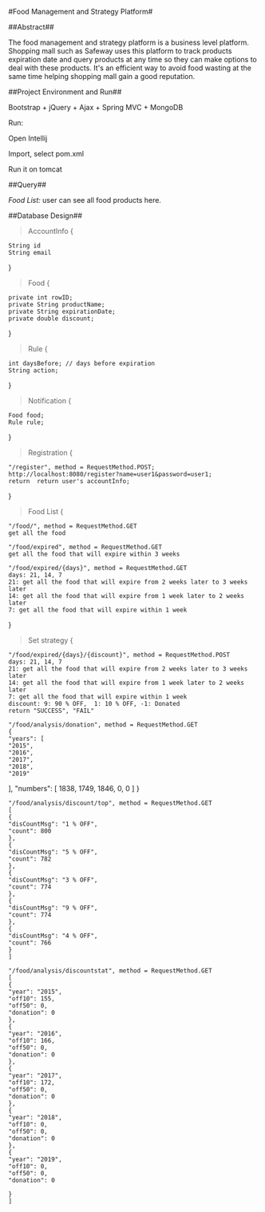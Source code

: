 #Food Management and Strategy Platform#

##Abstract##

The food management and strategy platform is a business level platform. Shopping mall such as Safeway uses this platform to track products expiration date and query products at any time so they can make options to deal with these products. It's an efficient way to avoid food wasting at the same time helping shopping mall gain a good reputation.

##Project Environment and Run##

Bootstrap + jQuery + Ajax + Spring MVC + MongoDB

Run:

Open Intellij

Import, select pom.xml

Run it on tomcat

##Query##

*Food List:* user can see all food products here.

##Database Design##

>AccountInfo {

    String id
    String email
    
}

>Food {

    private int rowID;
    private String productName;
    private String expirationDate;
    private double discount;
}

>Rule {

    int daysBefore; // days before expiration
    String action;
}

>Notification {

    Food food;
    Rule rule;
}

>Registration {

    "/register", method = RequestMethod.POST;
    http://localhost:8080/register?name=user1&password=user1;
    return	return user's accountInfo;

}

>Food List {

    "/food/", method = RequestMethod.GET
    get all the food

    "/food/expired", method = RequestMethod.GET
    get all the food that will expire within 3 weeks

    "/food/expired/{days}", method = RequestMethod.GET
    days: 21, 14, 7
    21: get all the food that will expire from 2 weeks later to 3 weeks later
    14: get all the food that will expire from 1 week later to 2 weeks later
    7: get all the food that will expire within 1 week
    
}

>Set strategy {

    "/food/expired/{days}/{discount}", method = RequestMethod.POST
    days: 21, 14, 7
    21: get all the food that will expire from 2 weeks later to 3 weeks later
    14: get all the food that will expire from 1 week later to 2 weeks later
    7: get all the food that will expire within 1 week
    discount: 9: 90 % OFF,  1: 10 % OFF, -1: Donated
    return "SUCCESS", "FAIL"

    "/food/analysis/donation", method = RequestMethod.GET
    {
    "years": [
    "2015",
    "2016",
    "2017",
    "2018",
    "2019"
   ],
    "numbers": [
    1838,
    1749,
    1846,
    0,
    0
    ]
    }

    "/food/analysis/discount/top", method = RequestMethod.GET
    [
    {
    "disCountMsg": "1 % OFF",
    "count": 800
    },
    {
    "disCountMsg": "5 % OFF",
    "count": 782
    },
    {
    "disCountMsg": "3 % OFF",
    "count": 774
    },
    {
    "disCountMsg": "9 % OFF",
    "count": 774
    },
    {
    "disCountMsg": "4 % OFF",
    "count": 766
    }
    ]

    "/food/analysis/discountstat", method = RequestMethod.GET
    [
    {
    "year": "2015",
    "off10": 155,
    "off50": 0,
    "donation": 0
    },
    {
    "year": "2016",
    "off10": 166,
    "off50": 0,
    "donation": 0
    },
    {
    "year": "2017",
    "off10": 172,
    "off50": 0,
    "donation": 0
    },
    {
    "year": "2018",
    "off10": 0,
    "off50": 0,
    "donation": 0
    },
    {
    "year": "2019",
    "off10": 0,
    "off50": 0,
    "donation": 0
    
    }
    ]

